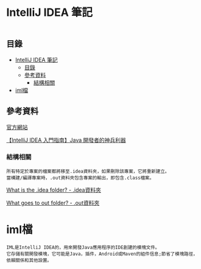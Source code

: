 # IntelliJ IDEA 筆記

```
```

## 目錄

- [IntelliJ IDEA 筆記](#intellij-idea-筆記)
	- [目錄](#目錄)
	- [參考資料](#參考資料)
		- [結構相關](#結構相關)
- [iml檔](#iml檔)

## 參考資料

[官方網站](https://www.jetbrains.com/idea/)

[【IntelliJ IDEA 入門指南】Java 開發者的神兵利器](https://ithelp.ithome.com.tw/articles/10255147)

### 結構相關

```
所有特定於專案的檔案都將移至.idea資料夾，如果刪除該專案，它將重新建立。
當構建/編譯專案時，.out資料夾包含專案的輸出，即包含.class檔案。
```

[What is the .idea folder? - .idea資料夾](https://rider-support.jetbrains.com/hc/en-us/articles/207097529-What-is-the-idea-folder-)

[What goes to out folder? - .out資料夾](https://intellij-support.jetbrains.com/hc/en-us/community/posts/206764975-What-goes-to-out-folder-)

# iml檔

```
IML是IntelliJ IDEA的，用來開發Java應用程序的IDE創建的模塊文件。
它存儲有關開發模塊，它可能是Java，插件，Android或Maven的組件信息;節省了模塊路徑，依賴關係和其他設置。
```